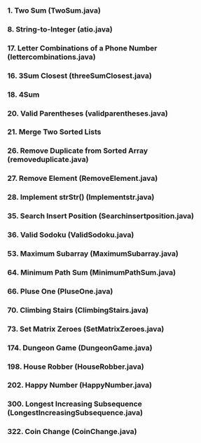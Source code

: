 ### 1. Two Sum (TwoSum.java)

### 8. String-to-Integer (atio.java)

### 17. Letter Combinations of a Phone Number (lettercombinations.java)

### 16. 3Sum Closest (threeSumClosest.java)

### 18. 4Sum
 
### 20. Valid Parentheses (validparentheses.java)

### 21. Merge Two Sorted Lists

### 26. Remove Duplicate from Sorted Array (removeduplicate.java)

### 27. Remove Element (RemoveElement.java)
      
### 28. Implement strStr() (Implementstr.java)

### 35. Search Insert Position (Searchinsertposition.java)

### 36. Valid Sodoku (ValidSodoku.java)

### 53. Maximum Subarray (MaximumSubarray.java)

### 64. Minimum Path Sum (MinimumPathSum.java)

### 66. Pluse One (PluseOne.java)

### 70. Climbing Stairs (ClimbingStairs.java)

### 73. Set Matrix Zeroes (SetMatrixZeroes.java)

### 174. Dungeon Game (DungeonGame.java)

### 198. House Robber (HouseRobber.java)

### 202. Happy Number (HappyNumber.java)

### 300. Longest Increasing Subsequence (LongestIncreasingSubsequence.java)

### 322. Coin Change (CoinChange.java)
